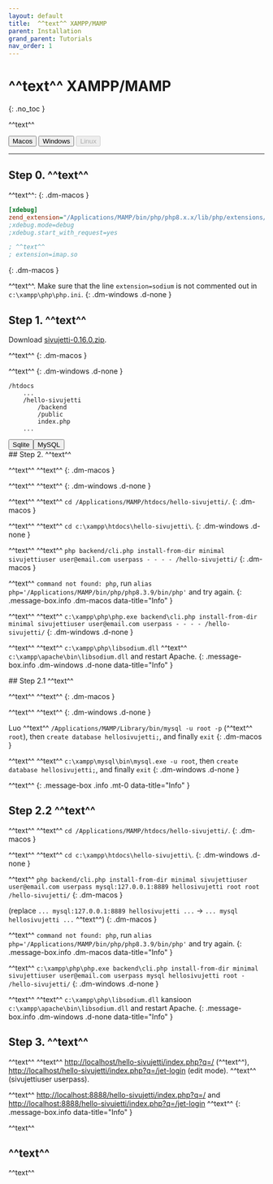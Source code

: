 ```yaml
---
layout: default
title:  ^^text^^ XAMPP/MAMP
parent: Installation
grand_parent: Tutorials
nav_order: 1
---
```


# ^^text^^ XAMPP/MAMP
{: .no_toc }

^^text^^

<div id="tutorial-os-selector" class="mb-6">
<button onclick="sivujettiDocs.showInstallationTutorialInstructionsFor(event, 'macos')" type="button" name="button" class="btn selected">Macos</button>
<button onclick="sivujettiDocs.showInstallationTutorialInstructionsFor(event, 'windows')" type="button" name="button" class="btn">Windows</button>
<button type="button" name="button" class="btn" disabled>Linux</button>
</div>

---

## Step 0. ^^text^^

^^text^^:
{: .dm-macos }
```ini
[xdebug]
zend_extension="/Applications/MAMP/bin/php/php8.x.x/lib/php/extensions/no-debug-non-zts-yyyymmdd/xdebug.so"
;xdebug.mode=debug
;xdebug.start_with_request=yes

; ^^text^^
; extension=imap.so
```
{: .dm-macos }

^^text^^. Make sure that the line `extension=sodium` is not commented out in `c:\xampp\php\php.ini`.
{: .dm-windows .d-none }

## Step 1. ^^text^^

<span class="bg-highlight">Download</span> [sivujetti-0.16.0.zip](https://github.com/sivujetti/sivujetti/releases/download/sivujetti-0.16.0/sivujetti-0.16.0.zip).

^^text^^
{: .dm-macos }

^^text^^
{: .dm-windows .d-none }
```
/htdocs
    ...
    /hello-sivujetti
        /backend
        /public
        index.php
    ...
```

<div class="tabs">
<button class="current">Sqlite</button><button>MySQL</button>
</div>
<div class="tabs-content">
<div markdown="1">
## Step 2. ^^text^^

<span class="bg-highlight">^^text^^</span> ^^text^^
{: .dm-macos }

<span class="bg-highlight">^^text^^</span> ^^text^^
{: .dm-windows .d-none }

<span class="bg-highlight">^^text^^</span> ^^text^^ `cd /Applications/MAMP/htdocs/hello-sivujetti/`.
{: .dm-macos }

<span class="bg-highlight">^^text^^</span> ^^text^^ `cd c:\xampp\htdocs\hello-sivujetti\`.
{: .dm-windows .d-none }

<span class="bg-highlight">^^text^^</span> ^^text^^ `php backend/cli.php install-from-dir minimal sivujettiuser user@email.com userpass - - - - /hello-sivujetti/`
{: .dm-macos }

^^text^^ `command not found: php`, run `alias php='/Applications/MAMP/bin/php/php8.3.9/bin/php'` and try again.
{: .message-box.info .dm-macos data-title="Info" }

<span class="bg-highlight">^^text^^</span> ^^text^^ `c:\xampp\php\php.exe backend\cli.php install-from-dir minimal sivujettiuser user@email.com userpass - - - - /hello-sivujetti/`
{: .dm-windows .d-none }

^^text^^ <span class="bg-highlight">^^text^^</span> `c:\xampp\php\libsodium.dll` ^^text^^ `c:\xampp\apache\bin\libsodium.dll` and restart Apache.
{: .message-box.info .dm-windows .d-none data-title="Info" }
</div>
<div class="d-none" markdown="1">
## Step 2.1 ^^text^^

<span class="bg-highlight">^^text^^</span> ^^text^^
{: .dm-macos }

<span class="bg-highlight">^^text^^</span> ^^text^^
{: .dm-windows .d-none }

<span class="bg-highlight">Luo</span> ^^text^^ `/Applications/MAMP/Library/bin/mysql -u root -p` (^^text^^ `root`), then `create database hellosivujetti;`, and finally `exit`
{: .dm-macos }

<span class="bg-highlight">^^text^^</span> ^^text^^ `c:\xampp\mysql\bin\mysql.exe -u root`, then `create database hellosivujetti;`, and finally `exit`
{: .dm-windows .d-none }

^^text^^
{: .message-box .info .mt-0 data-title="Info" }

## Step 2.2 ^^text^^

<span class="bg-highlight">^^text^^</span> ^^text^^ `cd /Applications/MAMP/htdocs/hello-sivujetti/`.
{: .dm-macos }

<span class="bg-highlight">^^text^^</span> ^^text^^ `cd c:\xampp\htdocs\hello-sivujetti\`.
{: .dm-windows .d-none }

<span class="bg-highlight">^^text^^</span> `php backend/cli.php install-from-dir minimal sivujettiuser user@email.com userpass mysql:127.0.0.1:8889 hellosivujetti root root /hello-sivujetti/`
{: .dm-macos }

(replace `... mysql:127.0.0.1:8889 hellosivujetti ...` -> `... mysql hellosivujetti ...` ^^text^^)
{: .dm-macos }

^^text^^ `command not found: php`, run `alias php='/Applications/MAMP/bin/php/php8.3.9/bin/php'` and try again.
{: .message-box.info .dm-macos data-title="Info" }

<span class="bg-highlight">^^text^^</span> `c:\xampp\php\php.exe backend\cli.php install-from-dir minimal sivujettiuser user@email.com userpass mysql hellosivujetti root - /hello-sivujetti/`
{: .dm-windows .d-none }

^^text^^ <span class="bg-highlight">^^text^^</span> `c:\xampp\php\libsodium.dll` kansioon `c:\xampp\apache\bin\libsodium.dll` and restart Apache.
{: .message-box.info .dm-windows .d-none data-title="Info" }
</div>
</div>

## Step 3. ^^text^^

<span class="bg-highlight">^^text^^</span> ^^text^^ [http://localhost/hello-sivujetti/index.php?q=/](http://localhost/hello-sivujetti/index.php?q=/) (^^text^^), [http://localhost/hello-sivujetti/index.php?q=/jet-login](http://localhost/hello-sivujetti/index.php?q=/jet-login) (edit mode). ^^text^^ (sivujettiuser userpass).

^^text^^ [http://localhost:8888/hello-sivujetti/index.php?q=/](http://localhost:8888/hello-sivujetti/index.php?q=/) and [http://localhost:8888/hello-sivujetti/index.php?q=/jet-login](http://localhost:8888/hello-sivujetti/index.php?q=/jet-login) ^^text^^
{: .message-box.info data-title="Info" }

^^text^^

## ^^text^^

^^text^^

<script src="/assets/js/sivujetti-docs.js"></script>
<script>sivujettiDocs.interactifyTabs()</script>
